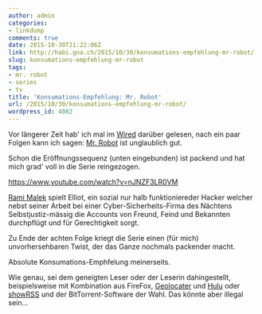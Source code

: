 ```yaml
---
author: admin
categories:
- linkdump
comments: true
date: 2015-10-30T21:22:06Z
link: http://habi.gna.ch/2015/10/30/konsumations-empfehlung-mr-robot/
slug: konsumations-empfehlung-mr-robot
tags:
- mr. robot
- series
- tv
title: 'Konsumations-Empfehlung: Mr. Robot'
url: /2015/10/30/konsumations-empfehlung-mr-robot/
wordpress_id: 4082
---
```


Vor längerer Zeit hab' ich mal im [Wired](http://www.wired.com/2015/07/mr-robot-fact-check/) darüber gelesen, nach ein paar Folgen kann ich sagen: [Mr. Robot](http://www.usanetwork.com/mrrobot) ist unglaublich gut.

Schon die Eröffnungssequenz (unten eingebunden) ist packend und hat mich grad' voll in die Serie reingezogen.

https://www.youtube.com/watch?v=nJNZF3LR0VM

[Rami Malek](https://en.wikipedia.org/wiki/Rami_Malek) spielt Elliot, ein sozial nur halb funktioniereder Hacker welcher nebst seiner Arbeit bei einer Cyber-Sicherheits-Firma des Nächtens Selbstjustiz-mässig die Accounts von Freund, Feind und Bekannten durchpflügt und für Gerechtigkeit sorgt.

Zu Ende der achten Folge kriegt die Serie einen (für mich) unvorhersehbaren Twist, der das Ganze nochmals packender macht.

Absolute Konsumations-Emphfelung meinerseits.

Wie genau, sei dem geneigten Leser oder der Leserin dahingestellt, beispielsweise mit Kombination aus FireFox, [Geolocater](https://addons.mozilla.org/en-US/firefox/addon/geolocater/) und [Hulu](http://www.hulu.com/mr-robot) oder [showRSS](http://showrss.info/) und der BitTorrent-Software der Wahl. Das könnte aber illegal sein...

